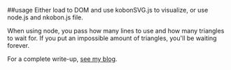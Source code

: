 ##usage
Either load to DOM and use kobonSVG.js to visualize, or use node.js and nkobon.js file.

When using node, you pass how many lines to use and how many triangles to wait for. If you put an impossible amount of triangles, you'll be waiting forever.

For a complete write-up, [see my blog](http://www.trevorsimonton.com/cs/projects/2015/12/10/kobon-triangle-generator-javascript.html).
